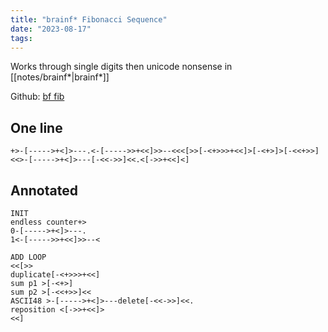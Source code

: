 ```yaml
---
title: "brainf* Fibonacci Sequence"
date: "2023-08-17"
tags:
---
```


Works through single digits then unicode nonsense in [[notes/brainf*|brainf*]]

Github: [bf fib](https://github.com/WilliamEchols/Commit-A-Day/blob/main/21Aug22/fib.bf)
## One line
```
+>-[----->+<]>---.<-[----->>+<<]>>--<<<[>>[-<+>>>+<<]>[-<+>]>[-<<+>>]<<>-[----->+<]>---[-<<->>]<<.<[->>+<<]<]
```

## Annotated
```
INIT
endless counter+>
0-[----->+<]>---.
1<-[----->>+<<]>>--<

ADD LOOP
<<[>>
duplicate[-<+>>>+<<]
sum p1 >[-<+>]
sum p2 >[-<<+>>]<<
ASCII48 >-[----->+<]>---delete[-<<->>]<<.
reposition <[->>+<<]>
<<]
```
